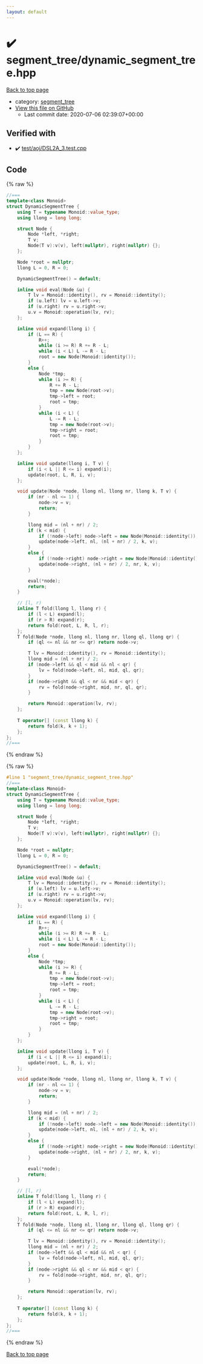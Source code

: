 ```yaml
---
layout: default
---
```


<!-- mathjax config similar to math.stackexchange -->
<script type="text/javascript" async
  src="https://cdnjs.cloudflare.com/ajax/libs/mathjax/2.7.5/MathJax.js?config=TeX-MML-AM_CHTML">
</script>
<script type="text/x-mathjax-config">
  MathJax.Hub.Config({
    TeX: { equationNumbers: { autoNumber: "AMS" }},
    tex2jax: {
      inlineMath: [ ['$','$'] ],
      processEscapes: true
    },
    "HTML-CSS": { matchFontHeight: false },
    displayAlign: "left",
    displayIndent: "2em"
  });
</script>

<script type="text/javascript" src="https://cdnjs.cloudflare.com/ajax/libs/jquery/3.4.1/jquery.min.js"></script>
<script src="https://cdn.jsdelivr.net/npm/jquery-balloon-js@1.1.2/jquery.balloon.min.js" integrity="sha256-ZEYs9VrgAeNuPvs15E39OsyOJaIkXEEt10fzxJ20+2I=" crossorigin="anonymous"></script>
<script type="text/javascript" src="../../assets/js/copy-button.js"></script>
<link rel="stylesheet" href="../../assets/css/copy-button.css" />


# :heavy_check_mark: segment_tree/dynamic_segment_tree.hpp

<a href="../../index.html">Back to top page</a>

* category: <a href="../../index.html#ca810e3a5259e4bd613e780cf209098c">segment_tree</a>
* <a href="{{ site.github.repository_url }}/blob/master/segment_tree/dynamic_segment_tree.hpp">View this file on GitHub</a>
    - Last commit date: 2020-07-06 02:39:07+00:00




## Verified with

* :heavy_check_mark: <a href="../../verify/test/aoj/DSL2A_3.test.cpp.html">test/aoj/DSL2A_3.test.cpp</a>


## Code

<a id="unbundled"></a>
{% raw %}
```cpp
//===
template<class Monoid>
struct DynamicSegmentTree {
    using T = typename Monoid::value_type;
    using llong = long long;

    struct Node {
        Node *left, *right;
        T v;
        Node(T v):v(v), left(nullptr), right(nullptr) {};
    };

    Node *root = nullptr;
    llong L = 0, R = 0;

    DynamicSegmentTree() = default;

    inline void eval(Node &u) {
        T lv = Monoid::identity(), rv = Monoid::identity();
        if (u.left) lv = u.left->v;
        if (u.right) rv = u.right->v;
        u.v = Monoid::operation(lv, rv);
    };

    inline void expand(llong i) {
        if (L == R) {
            R++;
            while (i >= R) R += R - L;
            while (i < L) L -= R - L;
            root = new Node(Monoid::identity());
        }
        else {
            Node *tmp;
            while (i >= R) {
                R += R - L;
                tmp = new Node(root->v);
                tmp->left = root;
                root = tmp;
            }
            while (i < L) {
                L -= R - L;
                tmp = new Node(root->v);
                tmp->right = root;
                root = tmp;
            }
        }
    };

    inline void update(llong i, T v) {
        if (i < L || R <= i) expand(i);
        update(root, L, R, i, v);
    };

    void update(Node *node, llong nl, llong nr, llong k, T v) {
        if (nr - nl <= 1) {
            node->v = v;
            return;
        }

        llong mid = (nl + nr) / 2;
        if (k < mid) {
            if (!node->left) node->left = new Node(Monoid::identity());
            update(node->left, nl, (nl + nr) / 2, k, v);
        }
        else {
            if (!node->right) node->right = new Node(Monoid::identity());
            update(node->right, (nl + nr) / 2, nr, k, v);
        }

        eval(*node);
        return;
    }

    // [l, r)
    inline T fold(llong l, llong r) {
        if (l < L) expand(l);
        if (r > R) expand(r);
        return fold(root, L, R, l, r);
    };
    T fold(Node *node, llong nl, llong nr, llong ql, llong qr) {
        if (ql <= nl && nr <= qr) return node->v;

        T lv = Monoid::identity(), rv = Monoid::identity();
        llong mid = (nl + nr) / 2;
        if (node->left && ql < mid && nl < qr) {
            lv = fold(node->left, nl, mid, ql, qr);
        }
        if (node->right && ql < nr && mid < qr) {
            rv = fold(node->right, mid, nr, ql, qr);
        }

        return Monoid::operation(lv, rv);
    };
    
    T operator[] (const llong k) {
        return fold(k, k + 1);
    };
};
//===

```
{% endraw %}

<a id="bundled"></a>
{% raw %}
```cpp
#line 1 "segment_tree/dynamic_segment_tree.hpp"
//===
template<class Monoid>
struct DynamicSegmentTree {
    using T = typename Monoid::value_type;
    using llong = long long;

    struct Node {
        Node *left, *right;
        T v;
        Node(T v):v(v), left(nullptr), right(nullptr) {};
    };

    Node *root = nullptr;
    llong L = 0, R = 0;

    DynamicSegmentTree() = default;

    inline void eval(Node &u) {
        T lv = Monoid::identity(), rv = Monoid::identity();
        if (u.left) lv = u.left->v;
        if (u.right) rv = u.right->v;
        u.v = Monoid::operation(lv, rv);
    };

    inline void expand(llong i) {
        if (L == R) {
            R++;
            while (i >= R) R += R - L;
            while (i < L) L -= R - L;
            root = new Node(Monoid::identity());
        }
        else {
            Node *tmp;
            while (i >= R) {
                R += R - L;
                tmp = new Node(root->v);
                tmp->left = root;
                root = tmp;
            }
            while (i < L) {
                L -= R - L;
                tmp = new Node(root->v);
                tmp->right = root;
                root = tmp;
            }
        }
    };

    inline void update(llong i, T v) {
        if (i < L || R <= i) expand(i);
        update(root, L, R, i, v);
    };

    void update(Node *node, llong nl, llong nr, llong k, T v) {
        if (nr - nl <= 1) {
            node->v = v;
            return;
        }

        llong mid = (nl + nr) / 2;
        if (k < mid) {
            if (!node->left) node->left = new Node(Monoid::identity());
            update(node->left, nl, (nl + nr) / 2, k, v);
        }
        else {
            if (!node->right) node->right = new Node(Monoid::identity());
            update(node->right, (nl + nr) / 2, nr, k, v);
        }

        eval(*node);
        return;
    }

    // [l, r)
    inline T fold(llong l, llong r) {
        if (l < L) expand(l);
        if (r > R) expand(r);
        return fold(root, L, R, l, r);
    };
    T fold(Node *node, llong nl, llong nr, llong ql, llong qr) {
        if (ql <= nl && nr <= qr) return node->v;

        T lv = Monoid::identity(), rv = Monoid::identity();
        llong mid = (nl + nr) / 2;
        if (node->left && ql < mid && nl < qr) {
            lv = fold(node->left, nl, mid, ql, qr);
        }
        if (node->right && ql < nr && mid < qr) {
            rv = fold(node->right, mid, nr, ql, qr);
        }

        return Monoid::operation(lv, rv);
    };
    
    T operator[] (const llong k) {
        return fold(k, k + 1);
    };
};
//===

```
{% endraw %}

<a href="../../index.html">Back to top page</a>

